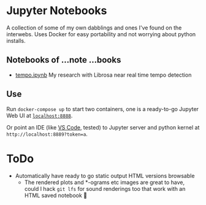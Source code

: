 # Jupyter Notebooks

A collection of some of my own dabblings and ones I've found on the interwebs.
Uses Docker for easy portability and not worrying about python installs.

## Notebooks of ...note ...books

- [tempo.ipynb](tempo.ipnyb) My research with Librosa near real time tempo detection


## Use

Run `docker-compose up` to start two containers, one is a ready-to-go Jupyter Web UI at
[`localhost:8888`](http://localhost:8888).

Or point an IDE (like
[VS Code](https://code.visualstudio.com/docs/datascience/jupyter-notebooks#_connect-to-a-remote-jupyter-server), tested)
to Jupyter server and python kernel at `http://localhost:8889?token=a`.

# ToDo

- Automatically have ready to go static output HTML versions browsable
    - The rendered plots and *-ograms etc images are great to have, could I hack `git lfs`
      for sound renderings too that work with an HTML saved notebook 🤔


